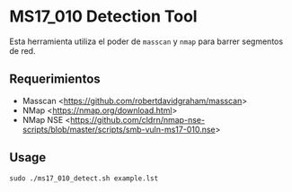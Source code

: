 # MS17_010 Detection Tool
Esta herramienta utiliza el poder de `masscan` y `nmap` para barrer segmentos de red.

## Requerimientos
* Masscan <<https://github.com/robertdavidgraham/masscan>>
* NMap <<https://nmap.org/download.html>>
* NMap NSE <<https://github.com/cldrn/nmap-nse-scripts/blob/master/scripts/smb-vuln-ms17-010.nse>>

## Usage
```shell
sudo ./ms17_010_detect.sh example.lst
```